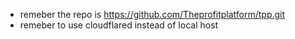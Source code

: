 - remeber the repo is https://github.com/Theprofitplatform/tpp.git
- remeber to use cloudflared instead of local host